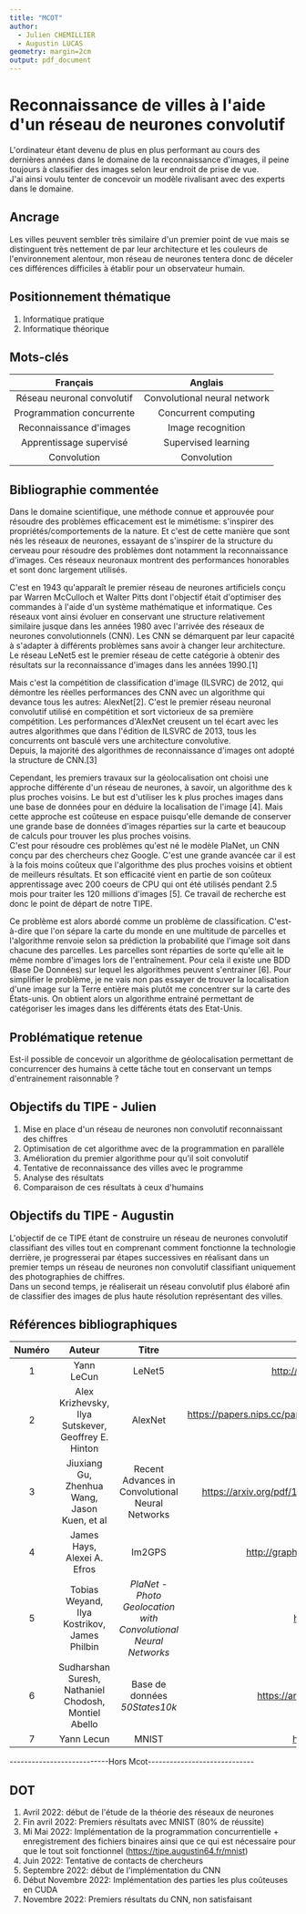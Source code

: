 ```yaml
---
title: "MCOT"
author:
  - Julien CHEMILLIER
  - Augustin LUCAS
geometry: margin=2cm
output: pdf_document
---
```


# Reconnaissance de villes à l'aide d'un réseau de neurones convolutif

L'ordinateur étant devenu de plus en plus performant au cours des dernières années dans le domaine de la reconnaissance d'images, il peine toujours à classifier des images selon leur endroit de prise de vue.  
J'ai ainsi voulu tenter de concevoir un modèle rivalisant avec des experts dans le domaine.

## Ancrage

Les villes peuvent sembler très similaire d'un premier point de vue mais se distinguent très nettement de par leur architecture et les couleurs de l'environnement alentour, mon réseau de neurones tentera donc de déceler ces différences difficiles à établir pour un observateur humain.

## Positionnement thématique

1. Informatique pratique
2. Informatique théorique

## Mots-clés
Français | Anglais
:---:|:---:
Réseau neuronal convolutif | Convolutional neural network
Programmation concurrente | Concurrent computing
Reconnaissance d'images | Image recognition
Apprentissage supervisé | Supervised learning
Convolution | Convolution

## Bibliographie commentée

Dans le domaine scientifique, une méthode connue et approuvée pour résoudre des problèmes efficacement est le mimétisme: s'inspirer des propriétés/comportements de la nature. Et c'est de cette manière que sont nés les réseaux de neurones, essayant de s'inspirer de la structure du cerveau pour résoudre des problèmes dont notamment la reconnaissance d'images. Ces réseaux neuronaux montrent des performances honorables et sont donc largement utilisés.  

C'est en 1943 qu'apparaît le premier réseau de neurones artificiels conçu par Warren McCulloch et Walter Pitts dont l'objectif était d'optimiser des commandes à l'aide d'un système mathématique et informatique. Ces réseaux vont ainsi évoluer en conservant une structure relativement similaire jusque dans les années 1980 avec l'arrivée des réseaux de neurones convolutionnels (CNN). Les CNN se démarquent par leur capacité à s'adapter à différents problèmes sans avoir à changer leur architecture. Le réseau LeNet5 est le premier réseau de cette catégorie à obtenir des résultats sur la reconnaissance d'images dans les années 1990.[1]  

Mais c'est la compétition de classification d'image (ILSVRC) de 2012, qui démontre les réelles performances des CNN avec un algorithme qui devance tous les autres: AlexNet[2]. C'est le premier réseau neuronal convolutif utilisé en compétition et sort victorieux de sa première compétition. Les performances d'AlexNet creusent un tel écart avec les autres algorithmes que dans l'édition de ILSVRC de 2013, tous les concurrents ont basculé vers une architecture convolutive.  
Depuis, la majorité des algorithmes de reconnaissance d'images ont adopté la structure de CNN.[3]  

Cependant, les premiers travaux sur la géolocalisation ont choisi une approche différente d'un réseau de neurones, à savoir, un algorithme des k plus proches voisins. Le but est d'utiliser les k plus proches images dans une base de données pour en déduire la localisation de l'image [4]. Mais cette approche est coûteuse en espace puisqu'elle demande de conserver une grande base de données d'images réparties sur la carte et beaucoup de calculs pour trouver les plus proches voisins.  
C'est pour résoudre ces problèmes qu'est né le modèle PlaNet, un CNN conçu par des chercheurs chez Google. C'est une grande avancée car il est à la fois moins coûteux que l'algorithme des plus proches voisins et obtient de meilleurs résultats. Et son efficacité vient en partie de son coûteux apprentissage avec 200 coeurs de CPU qui ont été utilisés pendant 2.5 mois pour traiter les 120 millions d'images [5]. Ce travail de recherche est donc le point de départ de notre TIPE.  

Ce problème est alors abordé comme un problème de classification. C'est-à-dire que l'on sépare la carte du monde en une multitude de parcelles et l'algorithme renvoie selon sa prédiction la probabilité que l'image soit dans chacune des parcelles. Les parcelles sont réparties de sorte qu'elle ait le même nombre d'images lors de l'entraînement. Pour cela il existe une BDD (Base De Données) sur lequel les algorithmes peuvent s'entrainer [6]. Pour simplifier le problème, je ne vais non pas essayer de trouver la localisation d'une image sur la Terre entière mais plutôt me concentrer sur la carte des États-unis. On obtient alors un algorithme entrainé permettant de catégoriser les images dans les différents états des Etat-Unis.

## Problématique retenue 
Est-il possible de concevoir un algorithme de géolocalisation permettant de concurrencer des humains à cette tâche tout en conservant un temps d'entrainement raisonnable ?

## Objectifs du TIPE - Julien
1. Mise en place d'un réseau de neurones non convolutif reconnaissant des chiffres
2. Optimisation de cet algorithme avec de la programmation en parallèle
3. Amélioration du premier algorithme pour qu'il soit convolutif
4. Tentative de reconnaissance des villes avec le programme
5. Analyse des résultats
6. Comparaison de ces résultats à ceux d'humains

## Objectifs du TIPE - Augustin
L'objectif de ce TIPE étant de construire un réseau de neurones convolutif classifiant des villes tout en comprenant comment fonctionne la technologie derrière, je progresserai par étapes successives en réalisant dans un premier temps un réseau de neurones non convolutif classifiant uniquement des photographies de chiffres.  
Dans un second temps, je réaliserait un réseau convolutif plus élaboré afin de classifier des images de plus haute résolution représentant des villes.

## Références bibliographiques
Numéro | Auteur | Titre | Informations
:---:|:---:|:---:|:---:
1 | Yann LeCun | LeNet5 | http://yann.lecun.com/exdb/lenet/index.html
2 | Alex Krizhevsky, Ilya Sutskever, Geoffrey E. Hinton| AlexNet | https://papers.nips.cc/paper/2012/file/c399862d3b9d6b76c8436e924a68c45b-Paper.pdf
3 | Jiuxiang Gu, Zhenhua Wang, Jason Kuen, et al| Recent Advances in Convolutional Neural Networks | https://arxiv.org/pdf/1512.07108.pdf%C3%A3%E2%82%AC%E2%80%9A
4 | James Hays, Alexei A. Efros | Im2GPS | http://graphics.cs.cmu.edu/projects/im2gps/im2gps.pdf
5 | Tobias Weyand, Ilya Kostrikov, James Philbin | _PlaNet - Photo Geolocation with Convolutional Neural Networks_ | https://arxiv.org/abs/1602.05314
6 | Sudharshan Suresh, Nathaniel Chodosh, Montiel Abello | Base de données _50States10k_ |  https://arxiv.org/pdf/1810.03077.pdf#Hfootnote.2
7 |Yann Lecun | MNIST | http://yann.lecun.com/exdb/mnist/


---------------------------Hors Mcot-----------------------------


## DOT
1. Avril 2022: début de l'étude de la théorie des réseaux de neurones
2. Fin avril 2022: Premiers résultats avec MNIST (80% de réussite)
3. Mi Mai 2022: Implémentation de la programmation concurrentielle + enregistrement des fichiers binaires ainsi que ce qui est nécessaire pour que le tout soit fonctionnel (https://tipe.augustin64.fr/mnist)
4. Juin 2022: Tentative de contacts de chercheurs
4. Septembre 2022: début de l'implémentation du CNN
5. Début Novembre 2022: Implémentation des parties les plus coûteuses en CUDA
6. Novembre 2022: Premiers résultats du CNN, non satisfaisant
